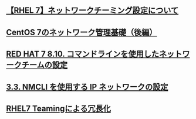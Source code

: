 ## [【RHEL 7】ネットワークチーミング設定について](https://nwengblog.com/rhel-teaming/)
## [CentOS 7のネットワーク管理基礎（後編）](https://thinkit.co.jp/story/2015/01/08/5446?nopaging=1)
## [RED HAT 7 8.10. コマンドラインを使用したネットワークチームの設定](https://access.redhat.com/documentation/ja-jp/red_hat_enterprise_linux/7/html/networking_guide/sec-configure_a_network_team_using-the_command_line#sec-Configure_Network_Teaming_Using_nmcli)
## [3.3. NMCLI を使用する IP ネットワークの設定](https://access.redhat.com/documentation/ja-jp/red_hat_enterprise_linux/7/html/networking_guide/sec-configuring_ip_networking_with_nmcli)
## [RHEL7 Teamingによる冗長化](https://qiita.com/legitwhiz/items/be8ac173a78e8ba98fd1)

